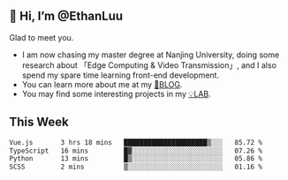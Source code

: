 ## 👋 Hi, I’m @EthanLuu

Glad to meet you.

- I am now chasing my master degree at Nanjing University, doing some research about 「Edge Computing & Video Transmission」, and I also spend my spare time learning front-end development.
- You can learn more about me at my [📝BLOG](https://blog.ethanloo.cn).
- You may find some interesting projects in my [💡LAB](https://lab.ethanloo.cn).

## This Week
<!--START_SECTION:waka-->

```txt
Vue.js       3 hrs 18 mins   █████████████████████▒░░░   85.72 %
TypeScript   16 mins         █▓░░░░░░░░░░░░░░░░░░░░░░░   07.26 %
Python       13 mins         █▒░░░░░░░░░░░░░░░░░░░░░░░   05.86 %
SCSS         2 mins          ▒░░░░░░░░░░░░░░░░░░░░░░░░   01.16 %
```

<!--END_SECTION:waka-->
